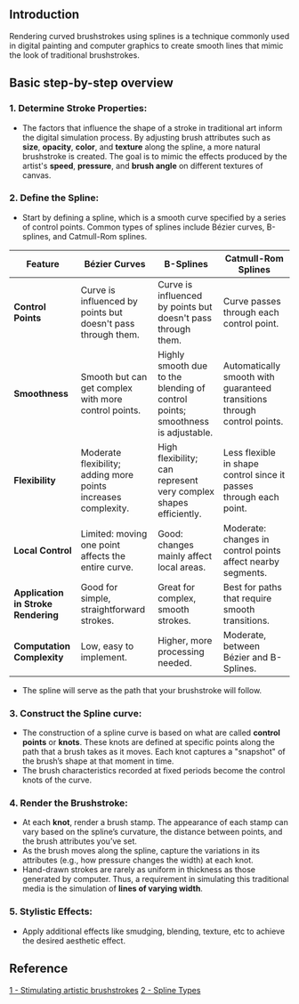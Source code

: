 ## Introduction
Rendering curved brushstrokes using splines is a technique commonly used in digital painting and computer graphics to create smooth  lines that mimic the look of traditional brushstrokes.
## Basic step-by-step overview
### 1. Determine Stroke Properties:
- The factors that influence the shape of a stroke in traditional art inform the digital simulation process. By adjusting brush attributes such as **size**, **opacity**, **color**, and **texture** along the spline, a more natural brushstroke is created. The goal is to mimic the effects produced by the artist's **speed**, **pressure**, and **brush angle** on different textures of canvas.
### 2. Define the Spline:
- Start by defining a spline, which is a smooth curve specified by a series of control points. Common types of splines include Bézier curves, B-splines, and Catmull-Rom splines.
  
| Feature                             | Bézier Curves                                                  | B-Splines                                                                      | Catmull-Rom Splines                                                      |
| ----------------------------------- | -------------------------------------------------------------- | ------------------------------------------------------------------------------ | ------------------------------------------------------------------------ |
| **Control Points**                  | Curve is influenced by points but doesn't pass through them.   | Curve is influenced by points but doesn't pass through them.                   | Curve passes through each control point.                                 |
| **Smoothness**                      | Smooth but can get complex with more control points.           | Highly smooth due to the blending of control points; smoothness is adjustable. | Automatically smooth with guaranteed transitions through control points. |
| **Flexibility**                     | Moderate flexibility; adding more points increases complexity. | High flexibility; can represent very complex shapes efficiently.               | Less flexible in shape control since it passes through each point.       |
| **Local Control**                   | Limited: moving one point affects the entire curve.            | Good: changes mainly affect local areas.                                       | Moderate: changes in control points affect nearby segments.              |
| **Application in Stroke Rendering** | Good for simple, straightforward strokes.                      | Great for complex, smooth strokes.                                             | Best for paths that require smooth transitions.                          |
| **Computation Complexity**          | Low, easy to implement.                                        | Higher, more processing needed.                                                | Moderate, between Bézier and B-Splines.                                  |
- The spline will serve as the path that your brushstroke will follow.
### 3. Construct the Spline curve:
- The construction of a spline curve is based on what are called **control points** or **knots**.  These knots are defined at specific points along the path that a brush takes as it moves. Each knot captures a "snapshot" of the brush’s shape at that moment in time.
- The brush characteristics recorded at fixed periods become the control knots of the curve.
### 4. Render the Brushstroke:
- At each **knot**, render a brush stamp. The appearance of each stamp can vary based on the spline’s curvature, the distance between points, and the brush attributes you’ve set.
- As the brush moves along the spline, capture the variations in its attributes (e.g., how pressure changes the width) at each knot.
- Hand-drawn strokes are rarely as uniform in thickness as those generated by computer. Thus, a requirement in simulating this traditional media is the simulation of **lines of varying width**.
### 5. Stylistic Effects:
-  Apply additional effects like smudging, blending, texture, etc to achieve the desired aesthetic effect.
## Reference
[1 - Stimulating artistic brushstrokes](https://www.researchgate.net/publication/228801078_Simulating_artistic_brushstrokes_using_interval_splines)
[2 - Spline Types](https://github.com/ejmahler/SplineLibrary/blob/master/docs/SplineTypes.md)

